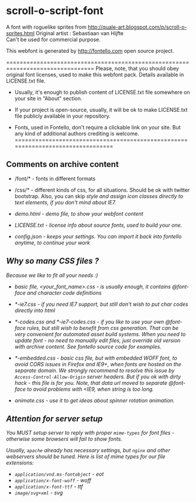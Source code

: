 # scroll-o-script-font
A font with roguelike sprites from http://quale-art.blogspot.com/p/scroll-o-sprites.html
Original artist : Sebastiaan van Hijfte  
Can't be used for commercial purpose.


This webfont is generated by http://fontello.com open source project.


================================================================================
Please, note, that you should obey original font licenses, used to make this
webfont pack. Details available in LICENSE.txt file.

- Usually, it's enough to publish content of LICENSE.txt file somewhere on your
  site in "About" section.

- If your project is open-source, usually, it will be ok to make LICENSE.txt
  file publicly available in your repository.

- Fonts, used in Fontello, don't require a clickable link on your site.
  But any kind of additional authors crediting is welcome.
================================================================================


Comments on archive content
---------------------------

- /font/* - fonts in different formats

- /css/*  - different kinds of css, for all situations. Should be ok with 
  twitter bootstrap. Also, you can skip <i> style and assign icon classes
  directly to text elements, if you don't mind about IE7.

- demo.html - demo file, to show your webfont content

- LICENSE.txt - license info about source fonts, used to build your one.

- config.json - keeps your settings. You can import it back into fontello
  anytime, to continue your work


Why so many CSS files ?
-----------------------

Because we like to fit all your needs :)

- basic file, <your_font_name>.css - is usually enough, it contains @font-face
  and character code definitions

- *-ie7.css - if you need IE7 support, but still don't wish to put char codes
  directly into html

- *-codes.css and *-ie7-codes.css - if you like to use your own @font-face
  rules, but still wish to benefit from css generation. That can be very
  convenient for automated asset build systems. When you need to update font -
  no need to manually edit files, just override old version with archive
  content. See fontello source code for examples.

- *-embedded.css - basic css file, but with embedded WOFF font, to avoid
  CORS issues in Firefox and IE9+, when fonts are hosted on the separate domain.
  We strongly recommend to resolve this issue by `Access-Control-Allow-Origin`
  server headers. But if you ok with dirty hack - this file is for you. Note,
  that data url moved to separate @font-face to avoid problems with <IE9, when
  string is too long.

- animate.css - use it to get ideas about spinner rotation animation.


Attention for server setup
--------------------------

You MUST setup server to reply with proper `mime-types` for font files -
otherwise some browsers will fail to show fonts.

Usually, `apache` already has necessary settings, but `nginx` and other
webservers should be tuned. Here is list of mime types for our file extensions:

- `application/vnd.ms-fontobject` - eot
- `application/x-font-woff` - woff
- `application/x-font-ttf` - ttf
- `image/svg+xml` - svg
